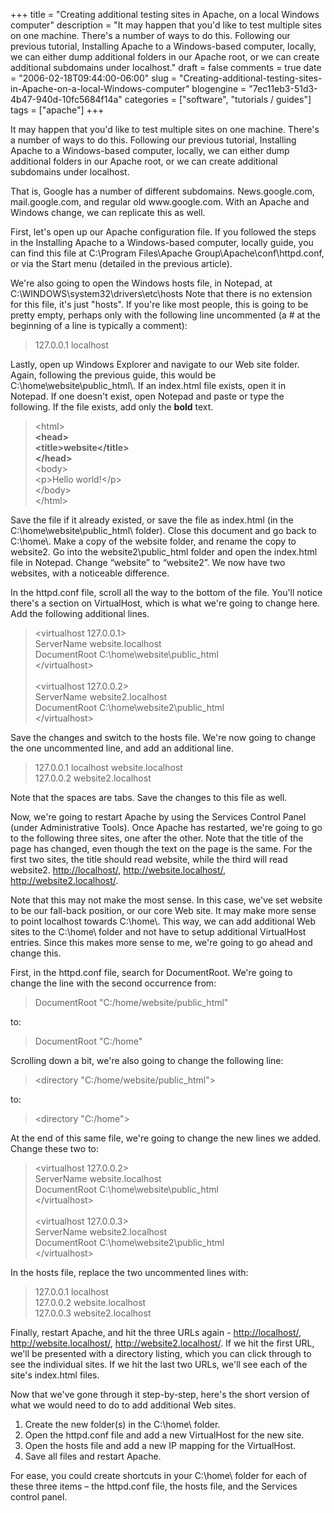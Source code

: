 +++
title = "Creating additional testing sites in Apache, on a local Windows computer"
description = "It may happen that you'd like to test multiple sites on one machine.  There's a number of ways to do this.  Following our previous tutorial, Installing Apache to a Windows-based computer, locally, we can either dump additional folders in our Apache root, or we can create additional subdomains under localhost."
draft = false
comments = true
date = "2006-02-18T09:44:00-06:00"
slug = "Creating-additional-testing-sites-in-Apache-on-a-local-Windows-computer"
blogengine = "7ec11eb3-51d3-4b47-940d-10fc5684f14a"
categories = ["software", "tutorials / guides"]
tags = ["apache"]
+++

<p>
It may happen that you&#39;d like to test multiple sites on one machine.  There&#39;s a number of ways to do this.  Following our previous tutorial, Installing Apache to a Windows-based computer, locally, we can either dump additional folders in our Apache root, or we can create additional subdomains under localhost.<!--more-->
</p>
<p>
That is, Google has a number of different subdomains.  News.google.com, mail.google.com, and regular old www.google.com.  With an Apache and Windows change, we can replicate this as well.<!--adsense-->
</p>
<p>
First, let&#39;s open up our Apache configuration file.  If you followed the steps in the Installing Apache to a Windows-based computer, locally guide, you can find this file at  C:\Program Files\Apache Group\Apache\conf\httpd.conf, or via the Start menu (detailed in the previous article).
</p>
<p>
We&#39;re also going to open the Windows hosts file, in Notepad, at C:\WINDOWS\system32\drivers\etc\hosts  Note that there is no extension for this file, it&#39;s just &quot;hosts&quot;.  If you&#39;re like most people, this is going to be pretty empty, perhaps only with the following line uncommented (a # at the beginning of a line is typically a comment):
</p>
<blockquote>
	127.0.0.1       localhost
</blockquote>
<p>
Lastly, open up Windows Explorer and navigate to our Web site folder.  Again, following the previous guide, this would be C:\home\website\public_html\.  If an index.html file exists, open it in Notepad.  If one doesn&#39;t exist, open Notepad and paste or type the following.  If the file exists, add only the <strong>bold</strong> text.
</p>
<blockquote>
	&lt;html&gt;<br />
	<strong>&lt;head&gt;<br />
	&lt;title&gt;website&lt;/title&gt;<br />
	&lt;/head&gt;</strong><br />
	&lt;body&gt;<br />
	&lt;p&gt;Hello world!&lt;/p&gt;<br />
	&lt;/body&gt;<br />
	&lt;/html&gt;
</blockquote>
<p>
Save the file if it already existed, or save the file as index.html (in the C:\home\website\public_html\ folder).  Close this document and go back to C:\home\.  Make a copy of the website folder, and rename the copy to website2.  Go into the website2\public_html folder and open the index.html file in Notepad.  Change &ldquo;website&rdquo; to &ldquo;website2&rdquo;.  We now have two websites, with a noticeable difference.
</p>
<p>
In the httpd.conf file, scroll all the way to the bottom of the file.  You&#39;ll notice there&#39;s a section on VirtualHost, which is what we&#39;re going to change here.  Add the following additional lines.
</p>
<blockquote>
	&lt;virtualhost 127.0.0.1&gt;<br />
	ServerName website.localhost<br />
	DocumentRoot C:\home\website\public_html<br />
	&lt;/virtualhost&gt;<br />
	<br />
	&lt;virtualhost 127.0.0.2&gt;<br />
	ServerName website2.localhost<br />
	DocumentRoot C:\home\website2\public_html<br />
	&lt;/virtualhost&gt;
</blockquote>
<p>
Save the changes and switch to the hosts file.  We&#39;re now going to change the one uncommented line, and add an additional line.
</p>
<blockquote>
	127.0.0.1	localhost	website.localhost<br />
	127.0.0.2	website2.localhost
</blockquote>
<p>
Note that the spaces are tabs.  Save the changes to this file as well.
</p>
<p>
Now, we&#39;re going to restart Apache by using the Services Control Panel (under Administrative Tools).  Once Apache has restarted, we&#39;re going to go to the following three sites, one after the other.  Note that the title of the page has changed, even though the text on the page is the same.  For the first two sites, the title should read website, while the third will read website2.  <a href="http://localhost/">http://localhost/</a>, <a href="http://website.localhost/">http://website.localhost/</a>, <a href="http://website2.localhost/">http://website2.localhost/</a>.
</p>
<p>
Note that this may not make the most sense.  In this case, we&#39;ve set website to be our fall-back position, or our core Web site.  It may make more sense to point localhost towards C:\home\.  This way, we can add additional Web sites to the C:\home\ folder and not have to setup additional VirtualHost entries.  Since this makes more sense to me, we&#39;re going to go ahead and change this.
</p>
<p>
First, in the httpd.conf file, search for DocumentRoot.  We&#39;re going to change the line with the second occurrence from:
</p>
<blockquote>
	DocumentRoot &quot;C:/home/website/public_html&quot;
</blockquote>
<p>
to:
</p>
<blockquote>
	DocumentRoot &quot;C:/home&quot;
</blockquote>
<p>
Scrolling down a bit, we&#39;re also going to change the following line:
</p>
<blockquote>
	&lt;directory &quot;C:/home/website/public_html&quot;&gt;
</blockquote>
<p>
to:
</p>
<blockquote>
	&lt;directory &quot;C:/home&quot;&gt;
</blockquote>
<p>
At the end of this same file, we&#39;re going to change the new lines we added.  Change these two to:
</p>
<blockquote>
	&lt;virtualhost 127.0.0.2&gt;<br />
	ServerName website.localhost<br />
	DocumentRoot C:\home\website\public_html<br />
	&lt;/virtualhost&gt;<br />
	<br />
	&lt;virtualhost 127.0.0.3&gt;<br />
	ServerName website2.localhost<br />
	DocumentRoot C:\home\website2\public_html<br />
	&lt;/virtualhost&gt;
</blockquote>
<p>
In the hosts file, replace the two uncommented lines with:
</p>
<blockquote>
	127.0.0.1	localhost<br />
	127.0.0.2	website.localhost<br />
	127.0.0.3	website2.localhost
</blockquote>
<p>
Finally, restart Apache, and hit the three URLs again - <a href="http://localhost/">http://localhost/</a>, <a href="http://website.localhost/">http://website.localhost/</a>, <a href="http://website2.localhost/">http://website2.localhost/</a>.  If we hit the first URL, we&#39;ll be presented with a directory listing, which you can click through to see the individual sites.  If we hit the last two URLs, we&#39;ll see each of the site&#39;s index.html files.
</p>
<p>
Now that we&#39;ve gone through it step-by-step, here&#39;s the short version of what we would need to do to add additional Web sites.
</p>
<ol>
	<li>Create the new folder(s) in the C:\home\ folder.</li>
	<li>Open the httpd.conf file and add a new VirtualHost for the new site.</li>
	<li>Open the hosts file and add a new IP mapping for the VirtualHost.</li>
	<li>Save all files and restart Apache.</li>
</ol>
<p>
For ease, you could create shortcuts in your C:\home\ folder for each of these three items &ndash; the httpd.conf file, the hosts file, and the Services control panel.
</p>

